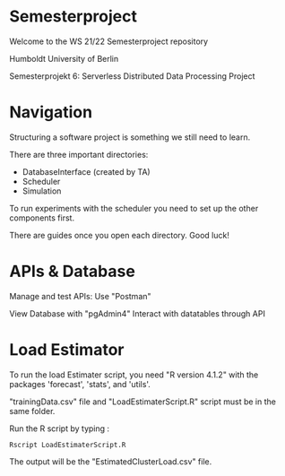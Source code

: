 # Semesterproject

Welcome to the WS 21/22 Semesterproject repository

Humboldt University of Berlin

Semesterprojekt 6: Serverless Distributed Data Processing Project

# Navigation

Structuring a software project is something we still need to learn.

There are three important directories:
- DatabaseInterface  (created by TA) 
- Scheduler
- Simulation

To run experiments with the scheduler you need to set up the other 
components first. 

There are guides once you open each directory. Good luck!

# APIs & Database

Manage and test APIs: Use "Postman"

View Database with "pgAdmin4"
Interact with datatables through API 


# Load Estimator

To run the load Estimater script, you need "R version 4.1.2" with the packages 'forecast', 'stats', and 'utils'.

"trainingData.csv" file and "LoadEstimaterScript.R" script must be in the same folder.

Run the R script by typing :

```console
Rscript LoadEstimaterScript.R
```

The output will be the "EstimatedClusterLoad.csv" file.



